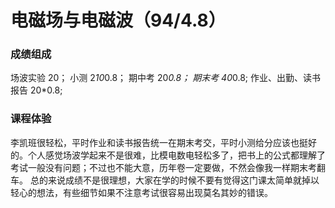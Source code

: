 # 电磁场与电磁波（94/4.8）
### 成绩组成
场波实验 20； 小测 2*10*0.8； 期中考 20*0.8； 期末考 40*0.8; 作业、出勤、读书报告 20*0.8;
### 课程体验
李凯班很轻松，平时作业和读书报告统一在期末考交，平时小测给分应该也挺好的。个人感觉场波学起来不是很难，比模电数电轻松多了，把书上的公式都理解了考试一般没有问题；不过也不能大意，历年卷一定要做，不然会像我一样期末考翻车。
总的来说成绩不是很理想，大家在学的时候不要有觉得这门课太简单就掉以轻心的想法，有些细节如果不注意考试很容易出现莫名其妙的错误。
